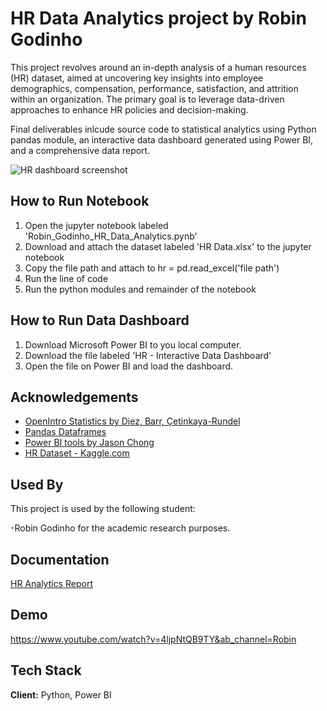 
# HR Data Analytics project by Robin Godinho

This project revolves around an in-depth analysis of a human resources (HR) dataset, aimed at uncovering key insights into employee demographics, compensation, performance, satisfaction, and attrition within an organization. The primary goal is to leverage data-driven approaches to enhance HR policies and decision-making. 

Final deliverables inlcude source code to statistical analytics using Python pandas module, an interactive data dashboard generated using Power BI, and a comprehensive data report.

![HR dashboard screenshot](https://github.com/robingodinho/HR_Data_Analytics_INST627/assets/90001949/e5ff23d0-b6fa-4bb2-a92e-ecefaec5a8c4)


## How to Run Notebook

1. Open the jupyter notebook labeled 'Robin_Godinho_HR_Data_Analytics.pynb'
2. Download and attach the dataset labeled 'HR Data.xlsx' to the jupyter notebook
3. Copy the file path and attach to hr = pd.read_excel('file path')
4. Run the line of code
5. Run the python modules and remainder of the notebook

## How to Run Data Dashboard

1. Download Microsoft Power BI to you local computer.
2. Download the file labeled 'HR - Interactive Data Dashboard'
3. Open the file on Power BI and load the dashboard.

## Acknowledgements

 - [OpenIntro Statistics by Diez, Barr, Çetinkaya-Rundel](https://www.openintro.org/book/os/)
 - [Pandas Dataframes](http://pandas.pydata.org/docs/reference/api/pandas.DataFrame.boxplot.html)
 - [Power BI tools by Jason Chong](http://towardsdatascience.com/building-your-first-interactive-dashboard-from-scratch-using-power-bi-af7a3e0203d4)
  - [HR Dataset - Kaggle.com](https://www.kaggle.com/datasets/pavansubhasht/ibm-hr-analytics-attrition-dataset)


## Used By

This project is used by the following student:

-Robin Godinho for the academic research purposes.


## Documentation

[HR Analytics Report](https://docs.google.com/document/d/1WwpDWXGVDUx1j3StEL7NhGzNKmwsAZYsiEcp-yTXKZ8/edit?usp=sharing)


## Demo

https://www.youtube.com/watch?v=4ljpNtQB9TY&ab_channel=Robin


## Tech Stack

**Client:** Python, Power BI





